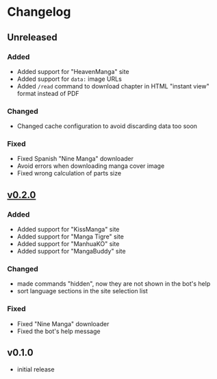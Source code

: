 # Changelog

## Unreleased

### Added

- Added support for "HeavenManga" site
- Added support for `data:` image URLs
- Added `/read` command to download chapter in HTML "instant view" format instead of PDF

### Changed

- Changed cache configuration to avoid discarding data too soon

### Fixed

- Fixed Spanish "Nine Manga" downloader
- Avoid errors when downloading manga cover image
- Fixed wrong calculation of parts size

## [v0.2.0]

### Added

- Added support for "KissManga" site
- Added support for "Manga Tigre" site
- Added support for "ManhuaKO" site
- Added support for "MangaBuddy" site

### Changed

- made commands "hidden", now they are not shown in the bot's help
- sort language sections in the site selection list

### Fixed

- Fixed "Nine Manga" downloader
- Fixed the bot's help message

## v0.1.0

- initial release


[v0.2.0]: https://github.com/adbenitez/simplebot_manga/compare/v0.1.0...v0.2.0
